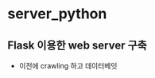 # server_python

## Flask 이용한 web server 구축

- 이전에 crawling 하고 데이터베잇
<!--stackedit_data:
eyJoaXN0b3J5IjpbODcwMzY2MzkwXX0=
-->